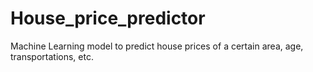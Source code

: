 # House_price_predictor
Machine Learning model to predict house prices of a certain area, age, transportations, etc.
